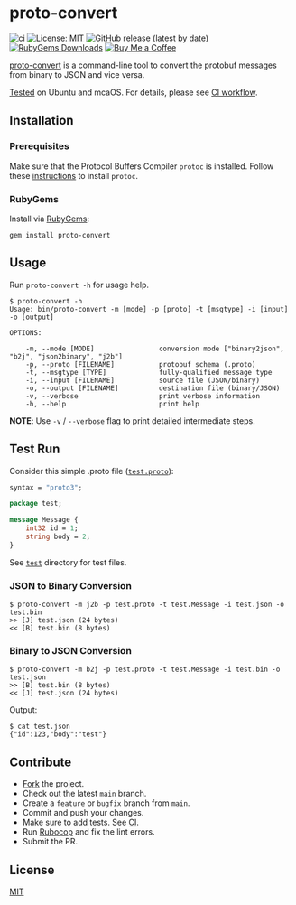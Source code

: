# proto-convert

[![ci](https://github.com/iamazeem/proto-convert/actions/workflows/ci.yml/badge.svg?branch=main)](https://github.com/iamazeem/proto-convert/actions/workflows/ci.yml)
[![License: MIT](https://img.shields.io/badge/license-MIT-darkgreen.svg?style=flat-square)](https://github.com/iamAzeem/proto-convert/blob/master/LICENSE)
![GitHub release (latest by date)](https://img.shields.io/github/v/release/iamAzeem/proto-convert?style=flat-square)
[![RubyGems Downloads](https://img.shields.io/gem/dt/proto-convert?style=flat-square)](https://rubygems.org/gems/proto-convert)
[![Buy Me a Coffee](https://img.shields.io/badge/Support-Buy%20Me%20A%20Coffee-orange.svg?style=flat-square)](https://www.buymeacoffee.com/iamazeem)

[proto-convert](https://github.com/iamAzeem/proto-convert) is a command-line
tool to convert the protobuf messages from binary to JSON and vice versa.

[Tested](./test/run_tests.sh) on Ubuntu and mcaOS.
For details, please see [CI workflow](./.github/workflows/ci.yml).

## Installation

### Prerequisites

Make sure that the Protocol Buffers Compiler `protoc` is installed. Follow these
[instructions](https://github.com/protocolbuffers/protobuf#protocol-compiler-installation)
to install `protoc`.

### RubyGems

Install via [RubyGems](https://rubygems.org/pages/download):

```shell
gem install proto-convert
```

## Usage

Run `proto-convert -h` for usage help.

```text
$ proto-convert -h
Usage: bin/proto-convert -m [mode] -p [proto] -t [msgtype] -i [input] -o [output]

OPTIONS:

    -m, --mode [MODE]                conversion mode ["binary2json", "b2j", "json2binary", "j2b"]
    -p, --proto [FILENAME]           protobuf schema (.proto)
    -t, --msgtype [TYPE]             fully-qualified message type
    -i, --input [FILENAME]           source file (JSON/binary)
    -o, --output [FILENAME]          destination file (binary/JSON)
    -v, --verbose                    print verbose information
    -h, --help                       print help
```

**NOTE**: Use `-v` / `--verbose` flag to print detailed intermediate steps.

## Test Run

Consider this simple .proto file ([`test.proto`](test/test.proto)):

```protobuf
syntax = "proto3";

package test;

message Message {
    int32 id = 1;
    string body = 2;
}
```

See [`test`](test) directory for test files.

### JSON to Binary Conversion

```text
$ proto-convert -m j2b -p test.proto -t test.Message -i test.json -o test.bin
>> [J] test.json (24 bytes)
<< [B] test.bin (8 bytes)
```

### Binary to JSON Conversion

```text
$ proto-convert -m b2j -p test.proto -t test.Message -i test.bin -o test.json
>> [B] test.bin (8 bytes)
<< [J] test.json (24 bytes)
```

Output:

```text
$ cat test.json
{"id":123,"body":"test"}
```

## Contribute

- [Fork](https://github.com/iamazeem/proto-convert/fork) the project.
- Check out the latest `main` branch.
- Create a `feature` or `bugfix` branch from `main`.
- Commit and push your changes.
- Make sure to add tests. See [CI](./.github/workflows/ci.yml).
- Run [Rubocop](https://github.com/rubocop/rubocop) and fix the lint errors.
- Submit the PR.

## License

[MIT](https://github.com/iamAzeem/proto-convert/blob/master/LICENSE)
